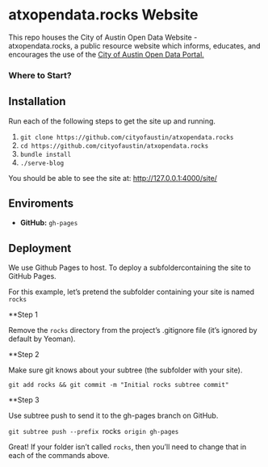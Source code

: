 # atxopendata.rocks Website

This repo houses the City of Austin Open Data Website - atxopendata.rocks, a public resource website which informs, educates, and encourages the use of the [City of Austin Open Data Portal.](http://data.austintexas.gov)

### Where to Start? 

## Installation

Run each of the following steps to get the site up and running.

1. `git clone https://github.com/cityofaustin/atxopendata.rocks`
2. `cd https://github.com/cityofaustin/atxopendata.rocks`
3. `bundle install`
4. `./serve-blog`

You should be able to see the site at: http://127.0.0.1:4000/site/

## Enviroments

- **GitHub:** `gh-pages`


## Deployment 
We use Github Pages to host. To deploy a subfoldercontaining the site to GitHub Pages.

For this example, let’s pretend the subfolder containing your site is named `rocks`

**Step 1

Remove the `rocks` directory from the project’s .gitignore file (it’s ignored by default by Yeoman).

**Step 2

Make sure git knows about your subtree (the subfolder with your site).

`git add rocks && git commit -m "Initial rocks subtree commit"`

**Step 3

Use subtree push to send it to the gh-pages branch on GitHub.

`git subtree push --prefix `rocks` origin gh-pages`

Great! If your folder isn’t called `rocks`, then you’ll need to change that in each of the commands above.


